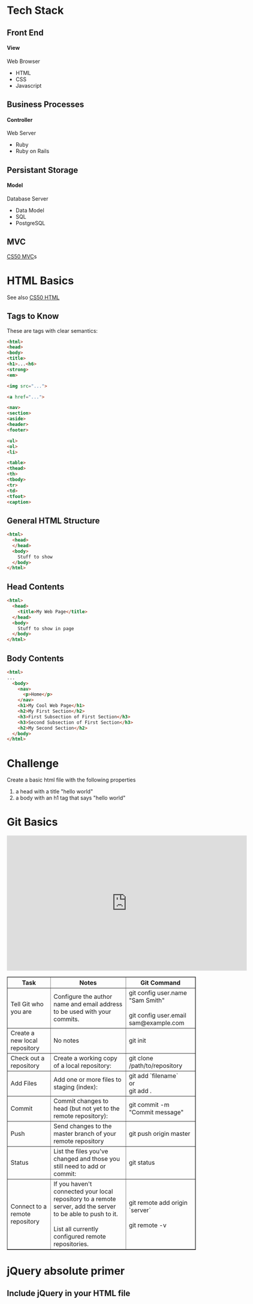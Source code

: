 # Tech Stack

## Front End
#### View
Web Browser
* HTML
* CSS
* Javascript

## Business Processes
#### Controller
Web Server
* Ruby
* Ruby on Rails

## Persistant Storage
#### Model
Database Server
* Data Model
* SQL
* PostgreSQL

## MVC

<a href="https://www.youtube.com/watch?v=XdCxfJki4t4" target="_blank">CS50 MVC</a>s

# HTML Basics

See also <a href="https://www.youtube.com/watch?v=657YnQs2hVw" target="_blank">CS50 HTML</a>

## Tags to Know

These are tags with clear semantics:

```html
<html>
<head>
<body>
<title>
<h1>...<h6>
<strong>
<em>

<img src="...">

<a href="...">

<nav>
<section>
<aside>
<header>
<footer>

<ul>
<ol>
<li>

<table>
<thead>
<th>
<tbody>
<tr>
<td>
<tfoot>
<caption>
```

## General HTML Structure

```html
<html>
  <head>
  </head>
  <body>
    Stuff to show
  </body>
</html>
```

## Head Contents

```html
<html>
  <head>
    <title>My Web Page</title>
  </head>
  <body>
    Stuff to show in page
  </body>
</html>
```

## Body Contents

```html
<html>
...
  <body>
	<nav>
	  <p>Home</p>
	</nav>
    <h1>My Cool Web Page</h1>
    <h2>My First Section</h2>
    <h3>First Subsection of First Section</h3>
    <h3>Second Subsection of First Section</h3>
    <h2>My Second Section</h2>
  </body>
</html>
````

# Challenge
Create a basic html file with the following properties

1) a head with a title "hello world"
2) a body with an h1 tag that says "hello world"

# Git Basics

<iframe src="https://player.vimeo.com/video/154385357?title=0&byline=0&portrait=0" width="640" height="360" frameborder="0" webkitallowfullscreen mozallowfullscreen allowfullscreen></iframe>

<table border="1">
  <tr>
    <th>Task</th>
    <th>Notes</th>
    <th>Git Command</th>
  </tr>
  <tr>
    <td>Tell Git who you are</td>
    <td>Configure the author name and email address to be used with your commits.</td>
    <td>
      git config user.name "Sam Smith"<br><br>
      git config user.email sam@example.com
    </td>
  </tr>
  <tr>
    <td>Create a new local repository</td>
    <td>No notes</td>
    <td>git init</td>
  </tr>
  <tr>
    <td>Check out a repository</td>
    <td>Create a working copy of a local repository:</td>
    <td>git clone /path/to/repository</td>
  </tr>
  <tr>
    <td>Add Files</td>
    <td>Add one or more files to staging (index):</td>
    <td>
      git add `filename` <br>or<br>
      git add .
    </td>
  </tr>
  <tr>
    <td>Commit</td>
    <td>Commit changes to head (but not yet to the remote repository):</td>
    <td>git commit -m "Commit message"</td>
  </tr>
  <tr>
    <td>Push</td>
    <td>Send changes to the master branch of your remote repository</td>
    <td>git push origin master</td>
  </tr>
  <tr>
    <td>Status</td>
    <td>List the files you've changed and those you still need to add or commit:</td>
    <td>git status</td>
  </tr>
  <tr>
    <td>Connect to a remote repository</td>
    <td>
      If you haven't connected your local repository to a remote server, add the server to be able to push to it.
      <br><br>
      List all currently configured remote repositories.
    </td>
    <td>
      git remote add origin `server`
      <br><br>
      git remote -v
    </td>
  </tr>
</table>

# jQuery absolute primer

## Include jQuery in your HTML file
